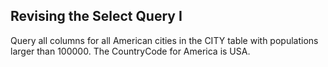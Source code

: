 ## Revising the Select Query I

Query all columns for all American cities in the CITY table with populations larger than 100000. The CountryCode for America is USA.
